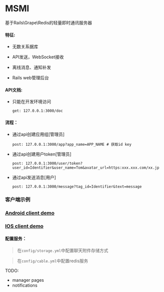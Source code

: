# MSMI

基于Rails\Grape\Redis的轻量即时通讯服务器

#### 特征:

* 无数关系据库

* API发送，WebSocket接收

* 离线消息、通知补发

* Rails web管理后台

#### API文档:

* 只能在开发环境访问
	```
	get: 127.0.0.1:3000/doc
	``` 

#### 流程：

* 通过api创建应用组[管理员]
	```
	post: 127.0.0.1:3000/app?app_name=APP_NAME # 获取id key
	``` 

* 通过api创建用户token[管理员]
	```
	post: 127.0.0.1:3000/user/token?user_id=Identifier&user_name=Tom&avatar_url=https:xxx.xxx.com/xx.jpg&app_id=APP_NAME
	```

* 通过api发送消息[用户]
	```
	post: 127.0.0.1:3000/message?tag_id=Identifier&text=message
	```
### 客户端示例
### [Android client demo](https://github.com/batuZ/MSMI_Client)
### [IOS client demo]()

#### 配置服务：
	
> 在`config/storage.yml`中配置聊天附件存储方式

> 在`config/cable.yml`中配置redis服务


TODO:

* manager pages
* notifications

